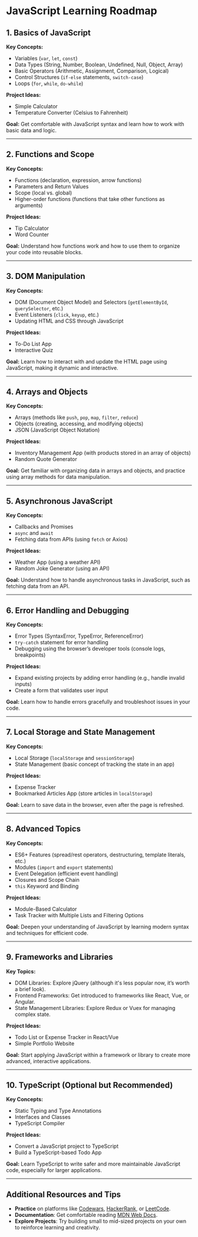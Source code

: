 # JavaScript Learning Roadmap

## 1. Basics of JavaScript
**Key Concepts:**
- Variables (`var`, `let`, `const`)
- Data Types (String, Number, Boolean, Undefined, Null, Object, Array)
- Basic Operators (Arithmetic, Assignment, Comparison, Logical)
- Control Structures (`if-else` statements, `switch-case`)
- Loops (`for`, `while`, `do-while`)

**Project Ideas:**
- Simple Calculator
- Temperature Converter (Celsius to Fahrenheit)

**Goal:** Get comfortable with JavaScript syntax and learn how to work with basic data and logic.

---

## 2. Functions and Scope
**Key Concepts:**
- Functions (declaration, expression, arrow functions)
- Parameters and Return Values
- Scope (local vs. global)
- Higher-order functions (functions that take other functions as arguments)

**Project Ideas:**
- Tip Calculator
- Word Counter

**Goal:** Understand how functions work and how to use them to organize your code into reusable blocks.

---

## 3. DOM Manipulation
**Key Concepts:**
- DOM (Document Object Model) and Selectors (`getElementById`, `querySelector`, etc.)
- Event Listeners (`click`, `keyup`, etc.)
- Updating HTML and CSS through JavaScript

**Project Ideas:**
- To-Do List App
- Interactive Quiz

**Goal:** Learn how to interact with and update the HTML page using JavaScript, making it dynamic and interactive.

---

## 4. Arrays and Objects
**Key Concepts:**
- Arrays (methods like `push`, `pop`, `map`, `filter`, `reduce`)
- Objects (creating, accessing, and modifying objects)
- JSON (JavaScript Object Notation)

**Project Ideas:**
- Inventory Management App (with products stored in an array of objects)
- Random Quote Generator

**Goal:** Get familiar with organizing data in arrays and objects, and practice using array methods for data manipulation.

---

## 5. Asynchronous JavaScript
**Key Concepts:**
- Callbacks and Promises
- `async` and `await`
- Fetching data from APIs (using `fetch` or Axios)

**Project Ideas:**
- Weather App (using a weather API)
- Random Joke Generator (using an API)

**Goal:** Understand how to handle asynchronous tasks in JavaScript, such as fetching data from an API.

---

## 6. Error Handling and Debugging
**Key Concepts:**
- Error Types (SyntaxError, TypeError, ReferenceError)
- `try-catch` statement for error handling
- Debugging using the browser’s developer tools (console logs, breakpoints)

**Project Ideas:**
- Expand existing projects by adding error handling (e.g., handle invalid inputs)
- Create a form that validates user input

**Goal:** Learn how to handle errors gracefully and troubleshoot issues in your code.

---

## 7. Local Storage and State Management
**Key Concepts:**
- Local Storage (`localStorage` and `sessionStorage`)
- State Management (basic concept of tracking the state in an app)

**Project Ideas:**
- Expense Tracker
- Bookmarked Articles App (store articles in `localStorage`)

**Goal:** Learn to save data in the browser, even after the page is refreshed.

---

## 8. Advanced Topics
**Key Concepts:**
- ES6+ Features (spread/rest operators, destructuring, template literals, etc.)
- Modules (`import` and `export` statements)
- Event Delegation (efficient event handling)
- Closures and Scope Chain
- `this` Keyword and Binding

**Project Ideas:**
- Module-Based Calculator
- Task Tracker with Multiple Lists and Filtering Options

**Goal:** Deepen your understanding of JavaScript by learning modern syntax and techniques for efficient code.

---

## 9. Frameworks and Libraries
**Key Topics:**
- DOM Libraries: Explore jQuery (although it's less popular now, it’s worth a brief look).
- Frontend Frameworks: Get introduced to frameworks like React, Vue, or Angular.
- State Management Libraries: Explore Redux or Vuex for managing complex state.

**Project Ideas:**
- Todo List or Expense Tracker in React/Vue
- Simple Portfolio Website

**Goal:** Start applying JavaScript within a framework or library to create more advanced, interactive applications.

---

## 10. TypeScript (Optional but Recommended)
**Key Concepts:**
- Static Typing and Type Annotations
- Interfaces and Classes
- TypeScript Compiler

**Project Ideas:**
- Convert a JavaScript project to TypeScript
- Build a TypeScript-based Todo App

**Goal:** Learn TypeScript to write safer and more maintainable JavaScript code, especially for larger applications.

---

## Additional Resources and Tips
- **Practice** on platforms like [Codewars](https://www.codewars.com/), [HackerRank](https://www.hackerrank.com/domains/tutorials/10-days-of-javascript), or [LeetCode](https://leetcode.com/).
- **Documentation**: Get comfortable reading [MDN Web Docs](https://developer.mozilla.org/en-US/docs/Web/JavaScript).
- **Explore Projects**: Try building small to mid-sized projects on your own to reinforce learning and creativity.
 